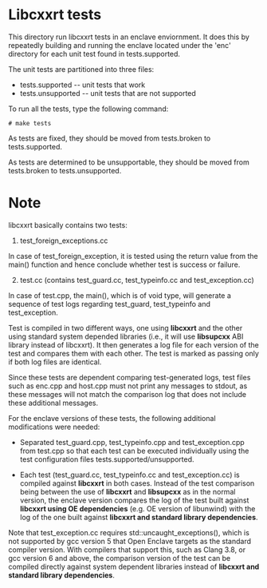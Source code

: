 Libcxxrt tests
=============

This directory run libcxxrt tests in an enclave enviornment. It does
this by repeatedly building and running the enclave located under the 'enc'
directory for each unit test found in tests.supported.

The unit tests are partitioned into three files:

* tests.supported -- unit tests that work
* tests.unsupported -- unit tests that are not supported

To run all the tests, type the following command:

```
# make tests
```

As tests are fixed, they should be moved from tests.broken to tests.supported.

As tests are determined to be unsupportable, they should be moved from
tests.broken to tests.unsupported.

Note
====

libcxxrt basically contains two tests:

  1. test_foreign_exceptions.cc

In case of test_foreign_exception, it is tested using the return value from
the main() function and hence conclude whether test is success or failure.

  2. test.cc (contains test_guard.cc, test_typeinfo.cc and test_exception.cc)

In case of test.cpp, the main(), which is of void type, will generate a
sequence of test logs regarding test_guard, test_typeinfo and test_exception.

Test is compiled in two different ways, one using **libcxxrt** and the other
using standard system depended libraries (i.e., it will use **libsupcxx** ABI
library instead of libcxxrt). It then generates a log file for each version of
the test and compares them with each other. The test is marked as passing only
if both log files are identical.

Since these tests are dependent comparing test-generated logs, test files such
as enc.cpp and host.cpp must not print any messages to stdout, as these messages
will not match the comparison log that does not include these additional messages.

For the enclave versions of these tests, the following additional modifications
were needed:

* Separated test_guard.cpp, test_typeinfo.cpp and test_exception.cpp from
test.cpp so that each test can be executed individually using the test
configuration files tests.supported/unsupported.

* Each test (test_guard.cc, test_typeinfo.cc and test_exception.cc) is compiled
against **libcxxrt** in both cases. Instead of the test comparison being
between the use of **libcxxrt** and **libsupcxx** as in the normal version,
the enclave version compares the log of the test built against **libcxxrt
using OE dependencies** (e.g. OE version of libunwind) with the log of the
one built against **libcxxrt and standard library dependencies**.

Note that test_exception.cc requires std::uncaught_exceptions(), which is not
supported by gcc version 5 that Open Enclave targets as the standard compiler
version. With compilers that support this, such as Clang 3.8, or gcc version 6
and above, the comparison version of the test can be compiled directly against
system dependent libraries instead of **libcxxrt and standard library
dependencies**.
